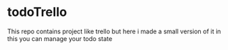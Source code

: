 # todoTrello
This repo contains project like trello but here i made a small version of it in this you can manage your todo state
